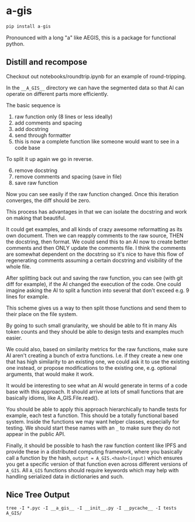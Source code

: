 # a-gis

```python
pip install a-gis
```

Pronounced with a long "a" like AEGIS, this is a package for functional python. 

## Distill and recompose

Checkout out notebooks/roundtrip.ipynb for an example of round-tripping. 

In the `__A_GIS__` directory we can have the segmented data
so that AI can operate on different parts more efficiently. 

The basic sequence is

1. raw function only (8 lines or less ideally) 
2. add comments and spacing
3. add docstring
4. send through formatter
5. this is now a complete function like someone would want to see in a code base

To split it up again we go in reverse.

6. remove docstring
7. remove comments and spacing (save in file)
8. save raw function

Now you can see easily if the raw function changed. Once this iteration
converges, the diff should be zero.

This process has advantages in that we can isolate the docstring and
work on making that beautiful. 

It could get examples, and all kinds of crazy awesome reformatting
as its own document. Then we can reapply comments to the raw source,
THEN the docstring, then format. We could send this to an AI now to
create better comments and then ONLY update the comments file. I think
the comments are somewhat dependent on the
docstring so it's nice to have this flow of regenerating comments
assuming a certain docstring and visibility of the whole file. 

After splitting back out and saving the raw function, you can see (with
git diff for example), if the AI changed the execution of the code. One
could imagine asking the AI to split a function into several that don't
exceed e.g. 9 lines for example.

This scheme gives us a way to then split those functions and send them
to their place on the file system.

By going to such small granularity, we should be able to fit in many AIs
token counts and they should be able to design tests and examples much
easier. 

We could also, based on similarity metrics for the raw functions, make
sure AI aren't creating a bunch of extra functions. I.e. if they create
a new one that has high similarity to an existing one, we could ask it
to use the existing one instead, or propose modifications to the existing 
one, e.g. optional arguments, that would make it work. 

It would be interesting to see what an AI would generate in terms of a
code base with this approach. It should arrive at lots of small
functions that are basically idioms, like A_GIS.File.read().

You should be able to apply this approach hierarchically to handle tests
for example, each test a function. This should be a totally functional
based system. Inside the functions we may want helper classes,
especially for testing. We should start
these names with an `_` to make sure they do not appear in the public
API.

Finally, it should be possible to hash the raw function content like
IPFS and provide these in a distributed computing framework, where you
basically call a function by the hash, `output = A_GIS.<hash>(input)`
which ensures you get a specific version of that function even across
different versions of `A_GIS`. All `A_GIS` functions should require
keywords which may help with handling serialized data in dictionaries
and such.


## Nice Tree Output

```
tree -I *.pyc -I __a_gis__ -I __init__.py -I __pycache__ -I tests A_GIS/
```
